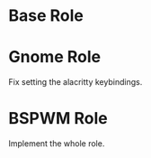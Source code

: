 # Base Role

# Gnome Role

Fix setting the alacritty keybindings.

# BSPWM Role

Implement the whole role.
